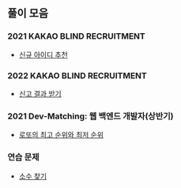 ## 풀이 모음

### 2021 KAKAO BLIND RECRUITMENT

- [신규 아이디 추천](https://github.com/whistleJs/algorithm-zip/tree/main/Programmers/Javascript/Level1/%EC%8B%A0%EA%B7%9C%20%EC%95%84%EC%9D%B4%EB%94%94%20%EC%B6%94%EC%B2%9C)

### 2022 KAKAO BLIND RECRUITMENT

- [신고 결과 받기](https://github.com/whistleJs/algorithm-zip/tree/main/Programmers/Javascript/Level1/%EC%8B%A0%EA%B3%A0%20%EA%B2%B0%EA%B3%BC%20%EB%B0%9B%EA%B8%B0)

### 2021 Dev-Matching: 웹 백엔드 개발자(상반기)

- [로또의 최고 순위와 최저 순위](https://github.com/whistleJs/algorithm-zip/tree/main/Programmers/Javascript/Level1/%EB%A1%9C%EB%98%90%EC%9D%98%20%EC%B5%9C%EA%B3%A0%20%EC%88%9C%EC%9C%84%EC%99%80%20%EC%B5%9C%EC%A0%80%20%EC%88%9C%EC%9C%84)

### 연습 문제

- [소수 찾기](https://github.com/whistleJs/algorithm-zip/tree/main/Programmers/Javascript/Level1/%EC%86%8C%EC%88%98%20%EC%B0%BE%EA%B8%B0)
